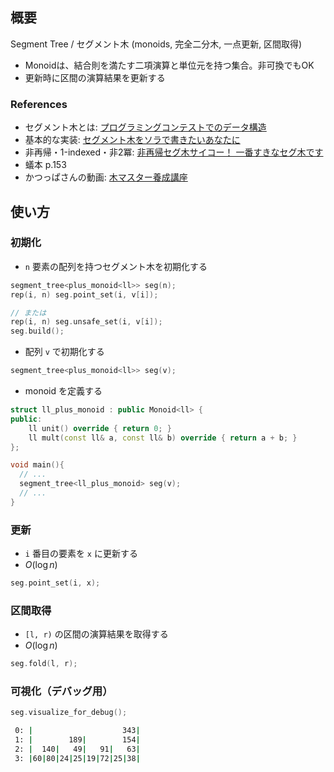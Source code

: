 ## 概要

Segment Tree / セグメント木 (monoids, 完全二分木, 一点更新, 区間取得)

- Monoidは、結合則を満たす二項演算と単位元を持つ集合。非可換でもOK
- 更新時に区間の演算結果を更新する

### References

- セグメント木とは: [プログラミングコンテストでのデータ構造](https://www.slideshare.net/iwiwi/ss-3578491)
- 基本的な実装: [セグメント木をソラで書きたいあなたに](https://tsutaj.hatenablog.com/entry/2017/03/29/204841)
- 非再帰・1-indexed・非2冪: [非再帰セグ木サイコー！ 一番すきなセグ木です](https://hcpc-hokudai.github.io/archive/structure_segtree_001.pdf)
- 蟻本 p.153
- かつっぱさんの動画: [木マスター養成講座](https://www.youtube.com/watch?v=LjhVy1ZJTMc&list=PL3Hpv03CoZ24p5a6qT0LsFKEhiDWxf_B_&index=3)

## 使い方

### 初期化

- `n` 要素の配列を持つセグメント木を初期化する

``` cpp
segment_tree<plus_monoid<ll>> seg(n);
rep(i, n) seg.point_set(i, v[i]);

// または
rep(i, n) seg.unsafe_set(i, v[i]);
seg.build();
```

- 配列 `v` で初期化する

``` cpp
segment_tree<plus_monoid<ll>> seg(v);
```

- monoid を定義する

``` cpp
struct ll_plus_monoid : public Monoid<ll> {
public:
    ll unit() override { return 0; }
    ll mult(const ll& a, const ll& b) override { return a + b; }
};

void main(){
  // ...
  segment_tree<ll_plus_monoid> seg(v);
  // ...
}
```

### 更新

- `i` 番目の要素を `x` に更新する
- $O(\log n)$

``` cpp
seg.point_set(i, x);
```

### 区間取得

- `[l, r)` の区間の演算結果を取得する
- $O(\log n)$

``` cpp
seg.fold(l, r);
```

### 可視化（デバッグ用）

``` cpp
seg.visualize_for_debug();
```

``` bash
 0: |                    343|
 1: |        189|        154|
 2: |  140|   49|   91|   63|
 3: |60|80|24|25|19|72|25|38|
```
